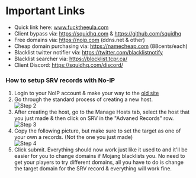 # Important Links
- Quick link here: www.fucktheeula.com
- Client bypass via: https://squidhq.com & https://github.com/squidhq
- Free domains via: https://noip.com (ddns.net & other)
- Cheap domain purchasing via: https://namecheap.com (88cents/each)
- Blacklist twitter notifier via: https://twitter.com/blacklistnotify
- Blacklist searcher via: https://blocklist.tcpr.ca/
- Client Discord: https://squidhq.com/discord/

### How to setup SRV records with No-IP
1. Login to your NoIP account & make your way to the [old site](https://www.noip.com/members/dns/)
2. Go through the standard process of creating a new host.<br> ![Step 2](https://i.tcpr.ca/QLoZrU7)
3. After creating the host, go to the Manage Hosts tab, select the host that you just made & then click on SRV in the "Advaned Records" row.<br> ![Step 3](https://i.tcpr.ca/Oioel8q)
4. Copy the following picture, but make sure to set the target as one of your own a records. (Not the one you just made)<br> ![Step 4](https://i.tcpr.ca/1szT47b)
5. Click submit. Everything should now work just like it used to and it'll be easier for you to change domains if Mojang blacklists you. No need to get your players to try different domains, all you have to do is change the target domain for the SRV record & everything will work fine.<br>
